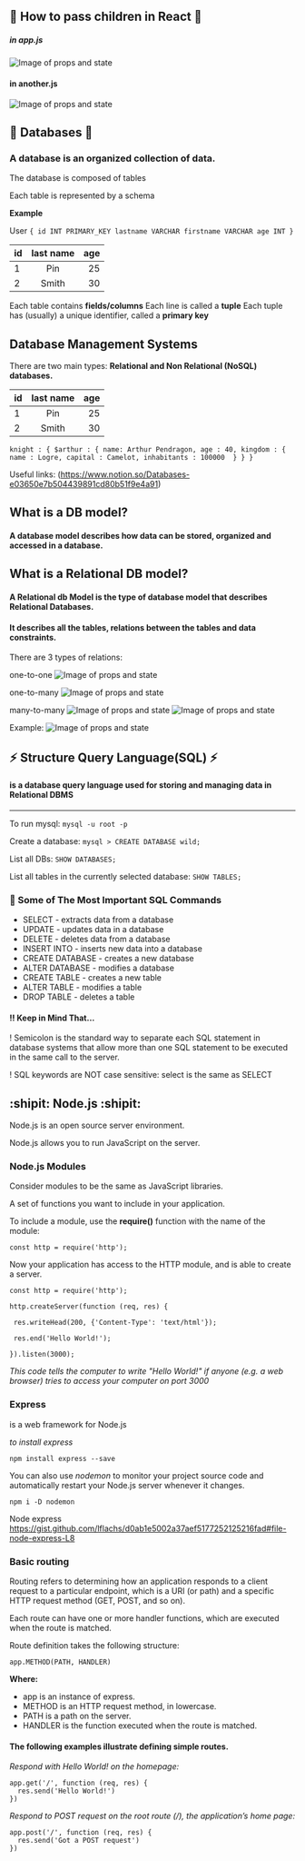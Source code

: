 ## :dart: How to pass children in React :dart:

##### in app.js
![Image of props and state](https://github.com/miaypc/Notes/blob/master/images/app.png)
#### in another.js
![Image of props and state](https://github.com/miaypc/Notes/blob/master/images/example.png)


## :rainbow: Databases :rainbow:

### A database is an **organized** collection of **data**.


The database is composed of tables

Each table is represented by a schema

**Example**
 
 User
`{
id INT PRIMARY_KEY
lastname VARCHAR
firstname VARCHAR
age INT
}`


| id            | last name     | age   |
| ------------- |:-------------:| -----:|
| 1             | Pin           |  25   |
| 2             | Smith         |  30   |


Each table contains **fields/columns**
Each line is called a **tuple**
Each tuple has (usually) a unique identifier, called a **primary key**


## Database Management Systems

There are two main types: **Relational and Non Relational (NoSQL) databases.**


| id            | last name     | age   |
| ------------- |:-------------:| -----:|
| 1             | Pin           |  25   |
| 2             | Smith         |  30   |


`knight : {
  $arthur : {
	  name: Arthur Pendragon,
	  age : 40,
    kingdom : {
      name : Logre,
      capital : Camelot,
      inhabitants : 100000 
    }
  }
}`

Useful links: (https://www.notion.so/Databases-e03650e7b504439891cd80b51f9e4a91)


## What is a DB model?
#### A database model describes how data can be stored, organized and accessed in a database.

## What is a Relational DB model?
#### A Relational db Model is the type of database model that describes Relational Databases.
#### It describes all the tables, relations between the tables and data constraints.

There are 3 types of relations:

one-to-one
![Image of props and state](https://github.com/miaypc/Notes/blob/master/images/onetoone.png)

one-to-many
![Image of props and state](https://github.com/miaypc/Notes/blob/master/images/onetomany.png)

many-to-many
![Image of props and state](https://github.com/miaypc/Notes/blob/master/images/nonton.png)
![Image of props and state](https://github.com/miaypc/Notes/blob/master/images/addonemore.png)


Example:
![Image of props and state](https://github.com/miaypc/Notes/blob/master/images/database.png)



## :zap: Structure Query Language(SQL) :zap:
#### is a database query language used for storing and managing data in Relational DBMS

___________________

To run mysql:
`mysql -u root -p`

Create a database:
`mysql > CREATE DATABASE wild;`

List all DBs:
`SHOW DATABASES;`

List all tables in the currently selected database:
`SHOW TABLES;`


### :panda_face: Some of The Most Important SQL Commands
* SELECT - extracts data from a database
* UPDATE - updates data in a database
* DELETE - deletes data from a database
* INSERT INTO - inserts new data into a database
* CREATE DATABASE - creates a new database
* ALTER DATABASE - modifies a database
* CREATE TABLE - creates a new table
* ALTER TABLE - modifies a table
* DROP TABLE - deletes a table

#### :bangbang: Keep in Mind That...
! Semicolon is the standard way to separate each SQL statement in database systems that allow more than one SQL statement to be executed in the same call to the server.

! SQL keywords are NOT case sensitive: select is the same as SELECT


## :shipit: Node.js  :shipit:

Node.js is an open source server environment.

Node.js allows you to run JavaScript on the server.

### Node.js Modules

Consider modules to be the same as JavaScript libraries.

A set of functions you want to include in your application.


To include a module, use the **require()** function with the name of the module:

`const http = require('http');`

Now your application has access to the HTTP module, and is able to create a server.

`const http = require('http');`

`http.createServer(function (req, res) {`

 ` res.writeHead(200, {'Content-Type': 'text/html'});`
 
 ` res.end('Hello World!');`
 
`}).listen(3000);`

_This code tells the computer to write "Hello World!" if anyone (e.g. a web browser) tries to access your computer on port 3000_


### Express

is a web framework for Node.js


_to install express_

`npm install express --save`


You can also use *nodemon* to monitor your project source code and automatically restart your Node.js server whenever it changes.

`npm i -D nodemon`

Node express https://gist.github.com/lflachs/d0ab1e5002a37aef5177252125216fad#file-node-express-L8


### Basic routing

Routing refers to determining how an application responds to a client request to a particular endpoint, which is a URI (or path) and a specific HTTP request method (GET, POST, and so on).

Each route can have one or more handler functions, which are executed when the route is matched.

Route definition takes the following structure:

`app.METHOD(PATH, HANDLER)`


**Where:**

* app is an instance of express.
* METHOD is an HTTP request method, in lowercase.
* PATH is a path on the server.
* HANDLER is the function executed when the route is matched.


#### The following examples illustrate defining simple routes.

_Respond with Hello World! on the homepage:_

``` 
app.get('/', function (req, res) {
  res.send('Hello World!')
}) 
```

_Respond to POST request on the root route (/), the application’s home page:_

```
app.post('/', function (req, res) {
  res.send('Got a POST request')
})
```





